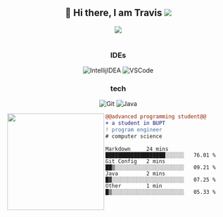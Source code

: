 <h2 align="center"> 👋 Hi there, I am Travis <img src="https://komarev.com/ghpvc/?username=TravisRoad&color=red" /> </h2>

<div align="center">
  <img src="https://github-readme-stats.vercel.app/api?username=TravisRoad&show_icons=true&theme=radical" />
</div>

<br>

<!-- <p><img align="center" src="https://github-readme-stats.vercel.app/api/wakatime?username=TravisRoad&layout=compact&theme=radical" /></p> -->

<div align="center">
<h3> IDEs </h3>

  <img alt="IntellijIDEA" src="https://img.shields.io/badge/-Intellij%20IDEA-000?&logo=Intellij%20IDEA&logoColor=FC444F" />
  <img alt="VSCode" src="https://img.shields.io/badge/-VSCode-000?&logo=Visual%20Studio%20Code&logoColor=007ACC" />

<h3> tech </h3>
  
  ![Git](https://img.shields.io/badge/-Git-000?&logo=git&logoColor=F05032)
  ![Java](https://img.shields.io/badge/-Java-000?&logo=Java&logoColor=C21325)
  
</div>


<img align="left" height="220" src="https://media.giphy.com/media/ao9DUiTKH60XS/giphy.gif"/>

```diff
@@advanced programming student@@
+ a student in BUPT 
! program engineer
# computer science
```

<!--START_SECTION:waka-->
```text
Markdown     24 mins         ███████████████████░░░░░░   76.01 % 
Git Config   2 mins          ██▒░░░░░░░░░░░░░░░░░░░░░░   09.21 % 
Java         2 mins          █▓░░░░░░░░░░░░░░░░░░░░░░░   07.25 % 
Other        1 min           █▒░░░░░░░░░░░░░░░░░░░░░░░   05.33 % 
```
<!--END_SECTION:waka-->

